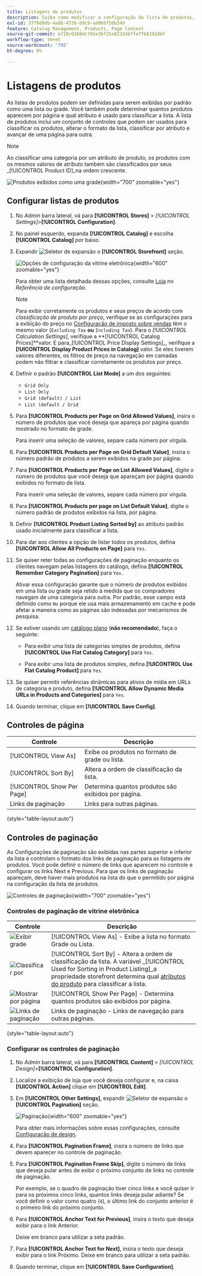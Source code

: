 ```yaml
---
title: Listagens de produtos
description: Saiba como modificar a configuração da lista de produtos, que determina quantos produtos aparecem por página e qual atributo é usado para classificar a lista.
exl-id: 3779d9db-4adb-473b-b9c9-ad066f50b549
feature: Catalog Management, Products, Page Content
source-git-commit: b710c0368dc765e3bf25e82324bffe7fb8192dbf
workflow-type: tm+mt
source-wordcount: '792'
ht-degree: 0%

---
```


# Listagens de produtos

As listas de produtos podem ser definidas para serem exibidas por padrão como uma lista ou grade. Você também pode determinar quantos produtos aparecem por página e qual atributo é usado para classificar a lista. A lista de produtos inclui um conjunto de controles que podem ser usados para classificar os produtos, alterar o formato da lista, classificar por atributo e avançar de uma página para outra.

>[!NOTE]
>
>Ao classificar uma categoria por um atributo de produto, os produtos com os mesmos valores de atributo também são classificados por seus _[!UICONTROL Product ID]_na ordem crescente.

![Produtos exibidos como uma grade](./assets/storefront-catalog-page.png){width="700" zoomable="yes"}

## Configurar listas de produtos

1. No _Admin_ barra lateral, vá para **[!UICONTROL Stores]** > _[!UICONTROL Settings]_>**[!UICONTROL Configuration]**.

1. No painel esquerdo, expanda **[!UICONTROL Catalog]** e escolha **[!UICONTROL Catalog]** por baixo.

1. Expandir ![Seletor de expansão](../assets/icon-display-expand.png) o **[!UICONTROL Storefront]** seção.

   ![Opções de configuração da vitrine eletrônica](../configuration-reference/catalog/assets/catalog-storefront.png){width="600" zoomable="yes"}

   Para obter uma lista detalhada dessas opções, consulte [Loja](../configuration-reference/catalog/catalog.md#storefront) no _Referência de configuração_.

   >[!NOTE]
   >
   >Para exibir corretamente os produtos e seus preços de acordo com _classificação de produto por preço_, verifique se as configurações para a exibição do preço no [Configuração de imposto sobre vendas](../configuration-reference/sales/tax.md) têm o mesmo valor (`Excluding Tax` **ou** `Including Tax`). Para o _[!UICONTROL Calculation Settings]_, verifique a **[!UICONTROL Catalog Prices]**valor. E para_[!UICONTROL Price Display Settings]_, verifique a **[!UICONTROL Display Product Prices in Catalog]** valor. Se eles tiverem valores diferentes, os filtros de preço na navegação em camadas podem não filtrar e classificar corretamente os produtos por preço.

1. Definir o padrão **[!UICONTROL List Mode]** a um dos seguintes:

   - `Grid Only`
   - `List Only`
   - `Grid (default) / List`
   - `List (default / Grid`

1. Para **[!UICONTROL Products per Page on Grid Allowed Values]**, insira o número de produtos que você deseja que apareça por página quando mostrado no formato de grade.

   Para inserir uma seleção de valores, separe cada número por vírgula.

1. Para **[!UICONTROL Products per Page on Grid Default Value]**, insira o número padrão de produtos a serem exibidos na grade por página.

1. Para **[!UICONTROL Products per Page on List Allowed Values]**, digite o número de produtos que você deseja que apareçam por página quando exibidos no formato de lista.

   Para inserir uma seleção de valores, separe cada número por vírgula.

1. Para **[!UICONTROL Products per page on List Default Value]**, digite o número padrão de produtos exibidos na lista, por página.

1. Definir **[!UICONTROL Product Listing Sorted by]** ao atributo padrão usado inicialmente para classificar a lista.

1. Para dar aos clientes a opção de listar todos os produtos, defina **[!UICONTROL Allow All Products on Page]** para `Yes`.

1. Se quiser reter todas as configurações de paginação enquanto os clientes navegam pelas listagens do catálogo, defina **[!UICONTROL Remember Category Pagination]** para `Yes`.

   Ativar essa configuração garante que o número de produtos exibidos em uma lista ou grade seja retido à medida que os compradores navegam de uma categoria para outra. Por padrão, esse campo está definido como `No` porque ele usa mais armazenamento em cache e pode afetar a maneira como as páginas são indexadas por mecanismos de pesquisa.

1. Se estiver usando um [catálogo plano](catalog-flat.md) (**não recomendado**), faça o seguinte:

   - Para exibir uma lista de categorias simples de produtos, defina **[!UICONTROL Use Flat Catalog Category]** para `Yes`.

   - Para exibir uma lista de produtos simples, defina **[!UICONTROL Use Flat Catalog Product]** para `Yes`.

1. Se quiser permitir referências dinâmicas para ativos de mídia em URLs de categoria e produto, defina **[!UICONTROL Allow Dynamic Media URLs in Products and Categories]** para `Yes`.

1. Quando terminar, clique em **[!UICONTROL Save Config]**.

## Controles de página

| Controle | Descrição |
|--- |--- |
| [!UICONTROL View As] | Exibe os produtos no formato de grade ou lista. |
| [!UICONTROL Sort By] | Altera a ordem de classificação da lista. |
| [!UICONTROL Show Per Page] | Determina quantos produtos são exibidos por página. |
| Links de paginação | Links para outras páginas. |

{style="table-layout:auto"}

## Controles de paginação

As Configurações de paginação são exibidas nas partes superior e inferior da lista e controlam o formato dos links de paginação para as listagens de produtos. Você pode definir o número de links que aparecem no controle e configurar os links Next e Previous. Para que os links de paginação apareçam, deve haver mais produtos na lista do que o permitido por página na configuração da lista de produtos.

![Controles de paginação](./assets/storefront-pagination-controls.png){width="700" zoomable="yes"}

### Controles de paginação de vitrine eletrônica

| Controle | Descrição |
|--- |--- |
| ![Exibir grade](./assets/controls-pagination-list-grid.png) | [!UICONTROL View As] - Exibe a lista no formato Grade ou Lista. |
| ![Classificar por](./assets/control-pagination-sort-by.png) | [!UICONTROL Sort By] - Altera a ordem de classificação da lista. A variável _[!UICONTROL Used for Sorting in Product Listing]_a propriedade storefront determina qual [atributos do produto](../catalog/product-attributes.md) para classificar a lista. |
| ![Mostrar por página](./assets/control-pagination-show-per-page.png) | [!UICONTROL Show Per Page] - Determina quantos produtos são exibidos por página. |
| ![Links de paginação](./assets/control-pagination.png) | Links de paginação - Links de navegação para outras páginas. |

{style="table-layout:auto"}

### Configurar os controles de paginação

1. No _Admin_ barra lateral, vá para **[!UICONTROL Content]** > _[!UICONTROL Design]_>**[!UICONTROL Configuration]**.

1. Localize a exibição de loja que você deseja configurar e, na caixa **[!UICONTROL Action]** clique em **[!UICONTROL Edit]**.

1. Em **[!UICONTROL Other Settings]**, expandir ![Seletor de expansão](../assets/icon-display-expand.png) o **[!UICONTROL Pagination]** seção.

   ![Paginação](./assets/config-design-pagination.png){width="600" zoomable="yes"}

   Para obter mais informações sobre essas configurações, consulte [Configuração de design](../content-design/configuration.md).

1. Para **[!UICONTROL Pagination Frame]**, insira o número de links que devem aparecer no controle de paginação.

1. Para **[!UICONTROL Pagination Frame Skip]**, digite o número de links que deseja pular antes de exibir o próximo conjunto de links no controle de paginação.

   Por exemplo, se o quadro de paginação tiver cinco links e você quiser ir para os próximos cinco links, quantos links deseja pular adiante? Se você definir o valor como quatro (`4`), o último link do conjunto anterior é o primeiro link do próximo conjunto.

1. Para **[!UICONTROL Anchor Text for Previous]**, insira o texto que deseja exibir para o link Anterior.

   Deixe em branco para utilizar a seta padrão.

1. Para **[!UICONTROL Anchor Text for Next]**, insira o texto que deseja exibir para o link Próximo. Deixe em branco para utilizar a seta padrão.

1. Quando terminar, clique em **[!UICONTROL Save Configuration]**.
